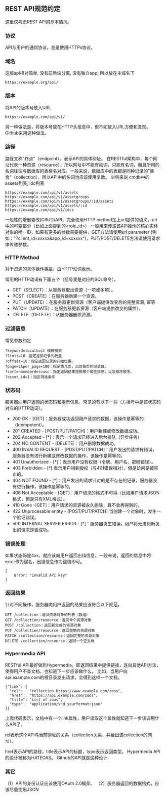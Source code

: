 ## REST API规范约定

这里仅考虑REST API的基本情况。

### 协议

API与用户的通信协议，总是使用HTTPs协议。


### 域名

这版api相对简单, 没有前后端分离, 没有独立app, 所以放在主域名下 

```
https://example.org/api/
```

### 版本

将API的版本号放入URL

```
https://example.com/api/v1/
```

另一种做法是，将版本号放在HTTP头信息中，但不如放入URL方便和直观。Github采用这种做法。


### 路径

路径又称"终点"（endpoint），表示API的具体网址。
在RESTful架构中，每个网址代表一种资源（resource），所以网址中不能有动词，只能有名词，而且所用的名词往往与数据库的表格名对应。一般来说，数据库中的表都是同种记录的"集合"（collection），所以API中的名词也应该使用复数。
举例来说 cmdb中的assets列表, idc列表

```
https://example.com/api/v1/assets
https://example.com/api/v1/assetgroups
https://example.com/api/v1/assetgroups/:id/assets
https://example.com/api/v1/assets/:id
https://example.com/api/v1/idcs
```

一般性的增删查改(CRUD)API，完全使用HTTP method加上url提供的语义，url中的可变部分（比如上面提到的<role_id>）
一般用来传递该API操作的核心实体对象的唯一ID，如果有更多的参数需要提供，GET方法请使用url parameter
(例如："?client_id=xxxxx&app_id=xxxxxx")，PUT/POST/DELETE方法请使用请求体传递参数。


### HTTP Method

对于资源的具体操作类型，由HTTP动词表示。

常用的HTTP动词有下面五个（括号里是对应的SQL命令）。

- GET（SELECT）：从服务器取出资源（一项或多项）。
- POST（CREATE）：在服务器新建一个资源。
- PUT（UPDATE）：在服务器更新资源（客户端提供改变后的完整资源, 幂等
- PATCH（UPDATE）：在服务器更新资源（客户端提供改变的属性）。
- DELETE（DELETE）：从服务器删除资源。


### 过滤信息

常见参数约定

```
?keyword=localhost 模糊搜索
?limit=10：指定返回记录的数量
?offset=10：指定返回记录的开始位置。
?page=2&per_page=100：指定第几页，以及每页的记录数。
?sort=name&order=asc：指定返回结果按照哪个属性排序，以及排序顺序。
?asset_id=1：指定筛选条件
```


### 状态码

服务器向用户返回的状态码和提示信息，常见的有以下一些（方括号中是该状态码对应的HTTP动词）。

- 200 OK - [GET]：服务器成功返回用户请求的数据，该操作是幂等的（Idempotent）。
- 201 CREATED - [POST/PUT/PATCH]：用户新建或修改数据成功。
- 202 Accepted - [*]：表示一个请求已经进入后台排队（异步任务）
- 204 NO CONTENT - [DELETE]：用户删除数据成功。
- 400 INVALID REQUEST - [POST/PUT/PATCH]：用户发出的请求有错误，服务器没有进行新建或修改数据的操作，该操作是幂等的。
- 401 Unauthorized - [*]：表示用户没有权限（令牌、用户名、密码错误）。
- 403 Forbidden - [*] 表示用户得到授权（与401错误相对），但是访问是被禁止的。
- 404 NOT FOUND - [*]：用户发出的请求针对的是不存在的记录，服务器没有进行操作，该操作是幂等的。
- 406 Not Acceptable - [GET]：用户请求的格式不可得（比如用户请求JSON格式，但是只有XML格式）。
- 410 Gone -[GET]：用户请求的资源被永久删除，且不会再得到的。
- 422 Unprocesable entity - [POST/PUT/PATCH] 当创建一个对象时，发生一个验证错误。
- 500 INTERNAL SERVER ERROR - [*]：服务器发生错误，用户将无法判断发出的请求是否成功。


### 错误处理

如果状态码是4xx，就应该向用户返回出错信息。一般来说，返回的信息中将error作为键名，出错信息作为键值即可。

```
{
    error: "Invalid API key"
}
```

### 返回结果

针对不同操作，服务器向用户返回的结果应该符合以下规范。

```
GET /collection：返回资源对象的列表（数组）
GET /collection/resource：返回单个资源对象
POST /collection：返回新生成的资源对象
PUT /collection/resource：返回完整的资源对象
PATCH /collection/resource：返回完整的资源对象
DELETE /collection/resource：返回一个空文档
```

### Hypermedia API

RESTful API最好做到Hypermedia，即返回结果中提供链接，连向其他API方法，使得用户不查文档，也知道下一步应该做什么。
比如，当用户向api.example.com的根目录发出请求，会得到这样一个文档。

```
{"link": {
  "rel":   "collection https://www.example.com/zoos",
  "href":  "https://api.example.com/zoos",
  "title": "List of zoos",
  "type":  "application/vnd.yourformat+json"
}}
```

上面代码表示，文档中有一个link属性，用户读取这个属性就知道下一步该调用什么API了。

rel表示这个API与当前网址的关系（collection关系，并给出该collection的网址），

href表示API的路径，title表示API的标题，type表示返回类型。
Hypermedia API的设计被称为HATEOAS。
Github的API就是这种设计.


### 其它

（1）API的身份认证应该使用OAuth 2.0框架。
（2）服务器返回的数据格式，应该尽量使用JSON

